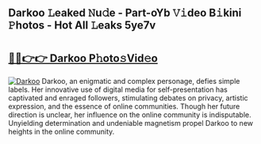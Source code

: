## Darkoo 𝙻eaked 𝙽u𝚍e - Part-oYb 𝚅𝚒deo B𝚒kini 𝙿hotos - Hot All 𝙻eaks 5ye7v

# <h2><a href="http://ld21f1.urlbe.top/?page=Darkoo">🔗🔗👉👉 Darkoo P𝚑oto𝚜Vid𝚎o</a></h2>

[![Darkoo](https://i.imgur.com/eBuTRDB.gif)](http://ld21f1.urlbe.top/?page=Darkoo)
Darkoo, an enigmatic and complex personage, defies simple labels. Her innovative use of digital media for self-presentation has captivated and enraged followers, stimulating debates on privacy, artistic expression, and the essence of online communities. Though her future direction is unclear, her influence on the online community is indisputable. Unyielding determination and undeniable magnetism propel Darkoo to new heights in the online community.
